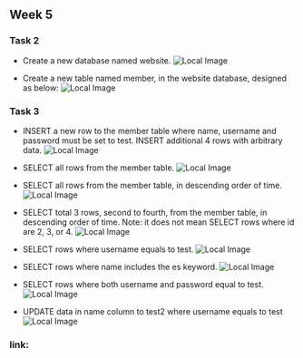 ## Week 5

### Task 2

- Create a new database named website.
  ![Local Image](./screenshot/task2-1.png)

- Create a new table named member, in the website database, designed as below:
  ![Local Image](./screenshot/task2-2.png)

### Task 3

- INSERT a new row to the member table where name, username and password must be set to test.
  INSERT additional 4 rows with arbitrary data.
  ![Local Image](./screenshot/task3-1.png)

- SELECT all rows from the member table.
  ![Local Image](./screenshot/task3-2.png)

- SELECT all rows from the member table, in descending order of time.
  ![Local Image](./screenshot/task3-3.png)

- SELECT total 3 rows, second to fourth, from the member table, in descending order of time.
  Note: it does not mean SELECT rows where id are 2, 3, or 4.
  ![Local Image](./screenshot/task3-4.png)

- SELECT rows where username equals to test.
  ![Local Image](./screenshot/task3-5.png)

- SELECT rows where name includes the es keyword.
  ![Local Image](./screenshot/task3-6.png)

- SELECT rows where both username and password equal to test.
  ![Local Image](./screenshot/task3-7.png)

- UPDATE data in name column to test2 where username equals to test
  ![Local Image](./screenshot/task3-8.png)

### link:

